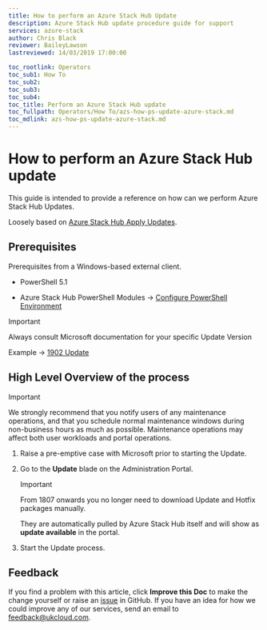```yaml
---
title: How to perform an Azure Stack Hub Update
description: Azure Stack Hub update procedure guide for support
services: azure-stack
author: Chris Black
reviewer: BaileyLawson
lastreviewed: 14/03/2019 17:00:00

toc_rootlink: Operators
toc_sub1: How To
toc_sub2:
toc_sub3:
toc_sub4:
toc_title: Perform an Azure Stack Hub update
toc_fullpath: Operators/How To/azs-how-ps-update-azure-stack.md
toc_mdlink: azs-how-ps-update-azure-stack.md
---
```

# How to perform an Azure Stack Hub update

This guide is intended to provide a reference on how can we perform Azure Stack Hub Updates.

Loosely based on [Azure Stack Hub Apply Updates](https://docs.microsoft.com/en-us/azure/azure-stack/azure-stack-apply-updates).

## Prerequisites

Prerequisites from a Windows-based external client.

* PowerShell 5.1

* Azure Stack Hub PowerShell Modules -> [Configure PowerShell Environment](azs-how-configure-powershell-operators.md)

> [!IMPORTANT]
> Always consult Microsoft documentation for your specific Update Version
>
> Example -> [1902 Update](https://docs.microsoft.com/en-us/azure/azure-stack/azure-stack-update-1902)

## High Level Overview of the process

> [!IMPORTANT]
>
> We strongly recommend that you notify users of any maintenance operations, and that you schedule normal maintenance windows during non-business hours as much as possible. Maintenance operations may affect both user workloads and portal operations.

1. Raise a pre-emptive case with Microsoft prior to starting the Update.

2. Go to the **Update** blade on the Administration Portal.

    > [!IMPORTANT]
    > From 1807 onwards you no longer need to download Update and Hotfix packages manually.
    >
    > They are automatically pulled by Azure Stack Hub itself and will show as **update available** in the portal.

3. Start the Update process.

## Feedback

If you find a problem with this article, click **Improve this Doc** to make the change yourself or raise an [issue](https://github.com/UKCloud/documentation/issues) in GitHub. If you have an idea for how we could improve any of our services, send an email to <feedback@ukcloud.com>.
